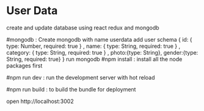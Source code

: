 # User Data
create and update database using react redux and mongodb

#mongodb :
Create mongodb with name userdata
add user schema {
	id: { type: Number, required: true } ,
	name:  { type: String, required: true } ,
	category:  { type: String, required: true } ,
	photo:{type: String},
	gender:{type: String, required: true}
}
run mongodb
#npm install :
install all the node packages first 

#npm run dev :
run the development server with hot reload

#npm run build :
to build the bundle for deployment

open http://localhost:3002
